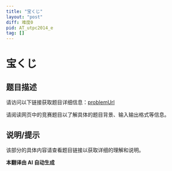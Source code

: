 ```yaml
---
title: "宝くじ"
layout: "post"
diff: 难度0
pid: AT_utpc2014_e
tag: []
---
```


# 宝くじ

## 题目描述

请访问以下链接获取题目详细信息：[problemUrl](https://atcoder.jp/contests/utpc2014/tasks/utpc2014_e)

请阅读网页中的竞赛题目以了解具体的题目背景、输入输出格式等信息。

## 说明/提示

该部分的具体内容请查看题目链接以获取详细的理解和说明。

 **本翻译由 AI 自动生成**

